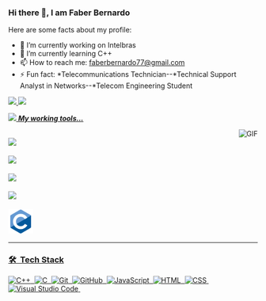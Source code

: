 ### Hi there 👋, I am Faber Bernardo

Here are some facts about my profile:

- 🔭 I’m currently working on Intelbras
- 🌱 I’m currently learning C++
- 📫 How to reach me: faberbernardo77@gmail.com
- ⚡ Fun fact: *Telecommunications Technician--*Technical Support Analyst in Networks--*Telecom Engineering Student


<div>
  <a href="https://github.com/faber222">
  <img height="180em" src="https://github-readme-stats.vercel.app/api?username=faber222&show_icons=true&theme=dracula&include_all_commits=true&count_private=true"/>
  <img height="180em" src="https://github-readme-stats.vercel.app/api/top-langs/?username=faber222&layout=compact&langs_count=7&theme=dracula"/>
</div>

  
  <img src="https://media.giphy.com/media/iY8CRBdQXODJSCERIr/giphy.gif" width="30px">&nbsp;***My working tools...***
<p align="left">
   <img align="right" alt="GIF" src="https://i.pinimg.com/originals/e4/26/70/e426702edf874b181aced1e2fa5c6cde.gif" />
  
  <code> <img height="50" src="https://www.vectorlogo.zone/logos/w3_html5/w3_html5-ar21.svg"> </code>
  <code> <img height="50" src="https://www.vectorlogo.zone/logos/javascript/javascript-ar21.svg"> </code>
  <code> <img height="50" src="https://www.vectorlogo.zone/logos/netlifyapp_watercss/netlifyapp_watercss-ar21.svg"> </code>
  <code> <img height="50" src="https://raw.githubusercontent.com/detain/svg-logos/780f25886640cef088af994181646db2f6b1a3f8/svg/c.svg"> </code>
  <code> <img height="50" src="https://raw.githubusercontent.com/devicons/devicon/1119b9f84c0290e0f0b38982099a2bd027a48bf1/icons/c/c-original.svg"> </code>
  <hr>
  <p align="center">

 ### 🛠 &nbsp;Tech Stack

![C++](https://img.shields.io/badge/-C++-05122A?style=flat&logo=C&logoColor=A8B9CC)&nbsp;
![C](https://img.shields.io/badge/-C-05122A?style=flat&logo=C&logoColor=A8B9CC)&nbsp;
![Git](https://img.shields.io/badge/-Git-05122A?style=flat&logo=git)&nbsp;
![GitHub](https://img.shields.io/badge/-GitHub-05122A?style=flat&logo=github)&nbsp;
![JavaScript](https://img.shields.io/badge/-JavaScript-05122A?style=flat&logo=javascript)&nbsp;
![HTML](https://img.shields.io/badge/-HTML-05122A?style=flat&logo=HTML5)&nbsp;
![CSS](https://img.shields.io/badge/-CSS-05122A?style=flat&logo=CSS3&logoColor=1572B6)&nbsp;
![Visual Studio Code](https://img.shields.io/badge/-Visual%20Studio%20Code-05122A?style=flat&logo=visual-studio-code&logoColor=007ACC)&nbsp;

